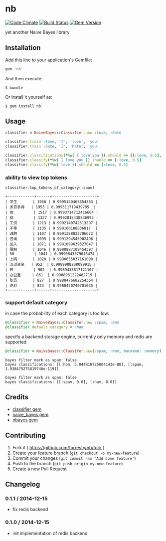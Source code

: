 # nb

[![Code Climate](https://codeclimate.com/github/forresty/nb/badges/gpa.svg)](https://codeclimate.com/github/forresty/nb)
[![Build Status](https://travis-ci.org/forresty/nb.svg?branch=master)](https://travis-ci.org/forresty/nb)
[![Gem Version](https://badge.fury.io/rb/nb.svg)](http://badge.fury.io/rb/nb)

yet another Naive Bayes library

## Installation

Add this line to your application's Gemfile:

```ruby
gem 'nb'
```

And then execute:

    $ bundle

Or install it yourself as:

    $ gem install nb

## Usage

```ruby
classifier = NaiveBayes::Classifier.new :love, :hate

classifier.train :love, 'I', 'love', 'you'
classifier.train :hate, 'I', 'hate', 'you'

classifier.classifications(*%w{ I love you }).should == [[:love, 0.5], [:hate, 0.25]]
classifier.classify(*%w{ I love you }).should == [:love, 0.5]
classifier.classify(*%w{ love }).should == [:love, 0.5]
```

### ability to view top tokens

`classifier.top_tokens_of_category(:spam)`

```
+------------+------+--------------------+
| 学生       | 1966 | 0.9995149465854383 |
| 多劳多得   | 1953 | 0.999511719439795  |
| 党         | 1517 | 0.9993714712416684 |
| 结         | 1327 | 0.9992815430836995 |
| 工资       | 1213 | 0.9992140742313297 |
| 不等       | 1135 | 0.999160108836817  |
| 诚聘       | 1107 | 0.9991388832706672 |
| 咨询       | 1095 | 0.9991294545902496 |
| 加入       | 1071 | 0.9991099639327047 |
| 限制       | 1046 | 0.9990887109454397 |
| 50         | 1041 | 0.9990843379645474 |
| 上网       | 1020 | 0.9990655037161098 |
| 流动资金   | 952  | 0.9989988208099915 |
| 曰         | 902  | 0.9989433817121107 |
| 办公室     | 861  | 0.9988931222482719 |
| 职员       | 827  | 0.9988476682254364 |
| 绝对       | 823  | 0.9988420740701035 |
+------------+------+--------------------+
```

### support default category

in case the probability of each category is too low:

```ruby
@classifier = NaiveBayes::Classifer.new :spam, :ham
@classifier.default_category = :ham
```

specify a backend storage engine, currently only memory and redis are supported

```ruby
@classifier = NaiveBayes::Classifer.new(:spam, :ham, backend: :memory)
```

```
bayes filter mark as spam: false
bayes classifications: [[:ham, 5.044818725004143e-80], [:spam, 1.938475275819746e-119]]

bayes filter mark as spam: false
bayes classifications: [[:spam, 0.0], [:ham, 0.0]]
```

## Credits

- [classifier gem](https://github.com/cardmagic/classifier)
- [naive_bayes gem](https://github.com/reddavis/Naive-Bayes)
- [nbayes gem](https://github.com/oasic/nbayes)

## Contributing

1. Fork it ( https://github.com/forresty/nb/fork )
2. Create your feature branch (`git checkout -b my-new-feature`)
3. Commit your changes (`git commit -am 'Add some feature'`)
4. Push to the branch (`git push origin my-new-feature`)
5. Create a new Pull Request

## Changelog

### 0.1.1 / 2014-12-15

- fix redis backend

### 0.1.0 / 2014-12-15

- init implementation of redis backend
